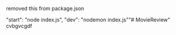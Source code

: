 removed this from package.json

"start": "node index.js",
    "dev": "nodemon index.js""# MovieReview" 
cvbgvcgdf